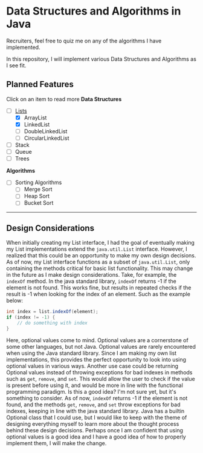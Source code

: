 # Data Structures and Algorithms in Java

Recruiters, feel free to quiz me on any of the algorithms I have implemented.

In this repository, I will implement various Data Structures and Algorithms as I see fit.
## Planned Features
Click on an item to read more
**Data Structures**
- [ ] [Lists](./docs/Lists.md)
  - [x] ArrayList
  - [X] LinkedList
  - [ ] DoubleLinkedList
  - [ ] CircularLinkedList
- [ ] Stack
- [ ] Queue
- [ ] Trees

**Algorithms**
- [ ] Sorting Algorithms
  - [ ] Merge Sort
  - [ ] Heap Sort
  - [ ] Bucket Sort

---

## Design Considerations

When initially creating my List interface, I had the goal of eventually making my List implementations extend the `java.util.List` interface.
However, I realized that this could be an opportunity to make my own design decisions.
As of now, my List interface functions as a subset of `java.util.List`, only containing the methods critical for basic list functionality.
This may change in the future as I make design considerations.
Take, for example, the `indexOf` method.
In the java standard library, `indexOf` returns -1 if the element is not found.
This works fine, but results in repeated checks if the result is -1 when looking for the index of an element. Such as the example below:
```java
int index = list.indexOf(element);
if (index != -1) {
    // do something with index
}
```
Here, optional values come to mind. Optional values are a cornerstone of some other languages, but not Java.
Optional values are rarely encountered when using the Java standard library.
Since I am making my own list implementations, this provides the perfect opportunity to look into using optional values in various ways.
Another use case could be returning Optional values instead of throwing exceptions for bad indexes in methods such as `get`, `remove`, and `set`.
This would allow the user to check if the value is present before using it, and would be more in line with the functional programming paradigm.
Is this a good idea? I'm not sure yet, but it's something to consider.
As of now, `indexOf` returns -1 if the element is not found, and the methods `get`, `remove`, and `set` throw exceptions for bad indexes, keeping in line with the java standard library.
Java has a builtin Optional class that I could use, but I would like to keep with the theme of designing everything myself to learn more about the thought process behind these design decisions.
Perhaps once I am confident that using optional values is a good idea and I have a good idea of how to properly implement them, I will make the change.